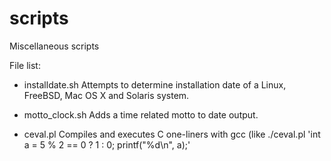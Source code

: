 scripts
=======

Miscellaneous scripts

File list:

* installdate.sh
    Attempts to determine installation date
    of a Linux, FreeBSD, Mac OS X and Solaris system.

* motto_clock.sh
    Adds a time related motto to date output.

* ceval.pl
    Compiles and executes C one-liners with gcc (like ./ceval.pl 'int a = 5 % 2 == 0 ? 1 : 0; printf("%d\n", a);'
